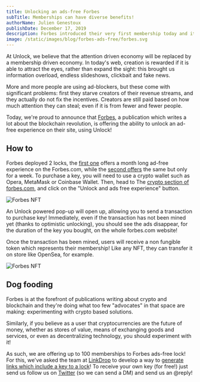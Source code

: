 ```yaml
---
title: Unlocking an ads-free Forbes
subTitle: Memberships can have diverse benefits!
authorName: Julien Genestoux
publishDate: December 17, 2019
description: Forbes introduced their very first membership today and it lets anyone with an ethereum wallet unlock an ads free experience
image: /static/images/blog/forbes-ads-free/forbes.svg
---
```


At Unlock, we believe that the attention driven economy will be replaced by a membership driven economy. In today's web, creation is rewarded if it is able to attract the eyes, rather than expand the sight: this brought us information overload, endless slideshows, clickbait and fake news.

More and more people are using ad-blockers, but these come with significant problems: first they starve creators of their revenue streams, and they actually do not fix the incentives. Creators are still paid based on how much attention they can steal; even if it is from fewer and fewer people.

Today, we're proud to announce that [Forbes](https://www.forbes.com/), a publication which writes a lot about the blockchain revolution, is offering the ability to unlock an ad-free experience on their site, using Unlock!

## How to

Forbes deployed 2 locks, the [first one](https://etherscan.io/token/0xf429bb8044bf4b21c65e3ec459eb3010197c6f82) offers a month long ad-free experience on the Forbes.com, while the [second offers](https://etherscan.io/token/0xb2b879764c649c7769f7c90845b0cb2a86add821) the same but only for a week. To purchase a key, you will need to use a crypto wallet such as Opera, MetaMask or Coinbase Wallet. Then, head to The [crypto section of forbes.com](https://www.forbes.com/crypto-blockchain), and click on the "Unlock and ads free experience" button.

![Forbes NFT](/static/images/blog/forbes-ads-free/unlock-forbes.png)

An Unlock powered pop-up will open up, allowing you to send a transaction to purchase key! Immediately, even if the transaction has not been mined yet (thanks to optimistic unlocking), you should see the ads disappear, for the duration of the key you bought, on the whole forbes.com website!

Once the transaction has been mined, users will receive a non fungible token which represents their membership! Like any NFT, they can transfer it on store like OpenSea, for example.

![Forbes NFT](/static/images/blog/forbes-ads-free/forbes-nft.png)

## Dog fooding

Forbes is at the forefront of publications writing about crypto and blockchain and they're doing what too few "advocates" in that space are making: experimenting with crypto based solutions.

Similarly, if you believe as a user that cryptocurrencies are the future of money, whether as stores of value, means of exchanging goods and services, or even as decentralizing technology, you should experiment with it!

As such, we are offering up to 100 memberships to Forbes ads-free lock! For this, we've asked the team at [LinkDrop](https://linkdrop.io/) to develop a way to [generate links which include a key to a lock](https://github.com/LinkdropHQ/linkdrop-unlock)! To receive your own key (for free!) just send us follow us on [Twitter](https://twitter.com/unlockprotocol) (so we can send a DM) and send us an @reply!
